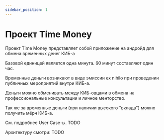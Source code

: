 ```yaml
---
sidebar_position: 1
---
```

# Проект Time Money

Проект Time Money 
представляет собой 
приложение на андройд для обмена 
временных денег КИБ-а

Базовой единицей является одна минута.
60 минут составляют один час.

Временные деньги возникают
в виде эмиссии ex nihilo 
при проведении публичных 
мероприятий внутри КИБ-а.

Деньги можно обменивать между КИБ-овцами
в обмена на профессиональные консультации
и личное менторство.

Так же за временные деньги
(при наличии высокого "вклада")
можно получить мёрч КИБ-а.

См. подробнее 
User Case-ы.
TODO

Архитектуру смотри:
TODO

